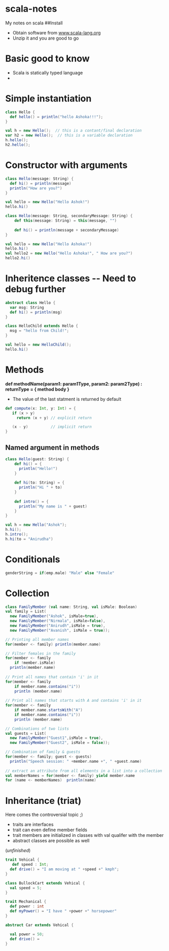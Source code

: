 # scala-notes
My notes on scala
##Install
* Obtain software from www.scala-lang.org
* Unzip it and you are good to go

# Basic good to know
* Scala is statically typed language
*

# Simple  instantiation
```scala
class Hello {
  def hello() = println("hello Ashoka!!!");
}

val h = new Hello();  // this is a contant/final declaration
var h2 = new Hello();  // this is a variable declaration
h.hello();
h2.hello();
```

# Constructor with arguments
```scala
class Hello(message: String) {
  def hi() = println(message)
  println("How are you?")
}

val hello = new Hello("Hello Ashok!")
hello.hi()
```


```scala
class Hello(message: String, secondaryMessage: String) {
    def this(message: String) = this(message, "")
    
    def hi() = println(message + secondaryMessage)
}

val hello = new Hello("Hello Ashoka!")
hello.hi()
val hello2 = new Hello("Hello Ashoka!", " How are you?")
hello2.hi()
```

# Inheritence classes -- Need to debug further
```scala
abstract class Hello {
  var msg: String
  def hi() = println(msg)
}

class HelloChild extends Hello {
  msg = "hello from Child!";
}

val hello = new HelloChild();
hello.hi()

```

# Methods
**def methodName(param1: param1Type, param2: param2Type) : returnType = { method body }**

* The value of the last statment is returned by default

```scala
def compute(x: Int, y: Int) = {
   if (x > y)
     return (x + y) // explicit return

   (x - y)          // implicit return
}
```
## Named argument in methods
```scala
class Hello(guest: String) {
    def hi() = {
      println("Hello!")
    }
    
    def hi(to: String) = {
      println("Hi " + to)
    }
    
    def intro() = {
      println("My name is " + guest)
    }
}

val h = new Hello("Ashok"); 
h.hi();
h.intro();
h.hi(to = "Anirudha")
```


# Conditionals
```scala
genderString = if(emp.male) "Male" else "Female"
```

# Collection
```scala
class FamilyMember (val name: String, val isMale: Boolean)
val family = List(
  new FamilyMember("Ashok", isMale=true),
  new FamilyMember("Nirmala", isMale=false),
  new FamilyMember("Anirudh",isMale = true),
  new FamilyMember("Avanish", isMale = true));

// Printing all member names
for(member <- family) println(member.name)

// Filter females in the family
for(member <- family 
    if !member.isMale) 
  println(member.name)
    
// Print all names that contain 'i' in it
for(member <- family
    if member.name.contains("i"))
    println (member.name)
    
// Print all names that starts with A and contains 'i' in it
for(member <- family
    if member.name.startsWith("A")
    if member.name.contains("i"))
    println (member.name)

// Combinations of two lists
val guests = List(
  new FamilyMember("Guest1",isMale = true),
  new FamilyMember("Guest2", isMale = false));

// Combination of family & guests
for(member <- family; guest <- guests)
  println("Speech session: " +member.name +", " +guest.name)
  
// extract an attribute from all elements in a list into a collection  
val memberNames = for(member <- family) yield member.name
for (name <- memberNames)  println(name)
```

# Inheritance (triat)
Here comes the controversial topic ;)
* traits are interfaces
* trait can even define member fields
* trait members are initialized in classes with val qualifer with the member
* abstract classes are possible as well
 
(*unfinished*)
```scala
trait Vehical {
   def speed : Int;
  def drive() = "I am moving at " +speed +" kmph";
}

class BullockCart extends Vehical {
  val speed = 5;
}

trait Mechanical {
  def power : int
  def myPower() = "I have " +power +" horsepower"
}

abstract Car extends Vehical {

  val power = 50;
  def drive() = 
}
